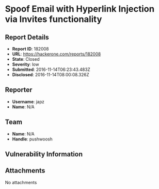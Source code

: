 # Spoof Email with Hyperlink Injection via Invites functionality

## Report Details
- **Report ID**: 182008
- **URL**: https://hackerone.com/reports/182008
- **State**: Closed
- **Severity**: low
- **Submitted**: 2016-11-14T06:23:43.483Z
- **Disclosed**: 2016-11-14T08:00:08.326Z

## Reporter
- **Username**: japz
- **Name**: N/A

## Team
- **Name**: N/A
- **Handle**: pushwoosh

## Vulnerability Information


## Attachments
No attachments

